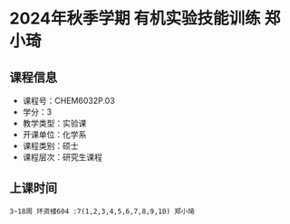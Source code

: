 # 2024年秋季学期 有机实验技能训练 郑小琦






## 课程信息

- 课程号：CHEM6032P.03
- 学分：3
- 教学类型：实验课
- 开课单位：化学系
- 课程类别：硕士
- 课程层次：研究生课程

## 上课时间

```
3~18周 环资楼604 :7(1,2,3,4,5,6,7,8,9,10) 郑小琦
```


